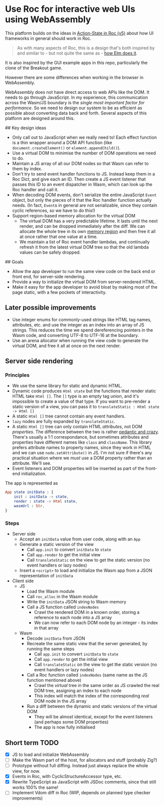 # Use Roc for interactive web UIs using WebAssembly

This platform builds on the ideas in [Action-State in Roc (v5)](https://docs.google.com/document/d/16qY4NGVOHu8mvInVD-ddTajZYSsFvFBvQON_hmyHGfo/edit) about how UI frameworks in general should work in Roc.

> As with many aspects of Roc, this is a design that's both inspired by and similar to - but not quite the same as - [how Elm does it](https://guide.elm-lang.org/architecture/).

It is also inspired by the GUI example apps in this repo, particularly the clone of the Breakout game.

However there are some differences when working in the browser in WebAssembly.

WebAssembly does not have direct access to web APIs like the DOM. It needs to go through JavaScript. In my experience, this communication across the Wasm/JS boundary is the _single most important factor for performance_. So we need to design our system to be as efficient as possible about converting data back and forth. Several aspects of this platform are designed around this.

## Key design ideas

- Only call out to JavaScript when we really need to! Each effect function is a thin wrapper around a DOM API function (like `document.createElement()` or `element.appendChild()`).
- Use a virtual DOM to minimise the number of DOM operations we need to do.
- Maintain a JS array of all our DOM nodes so that Wasm can refer to them by index.
- Don't try to send event handler functions to JS. Instead keep them in a Roc Dict, and give each an ID. Then create a JS event listener that passes this ID to an event dispatcher in Wasm, which can look up the Roc handler and call it.
- When decoding DOM events, don't serialize the entire JavaScript `Event` object, but only the pieces of it that the Roc handler function actually needs. (In fact, `Event`s in general are not serializable, since they contain cyclic references, so we have to do this!)
- Support region-based memory allocation for the virtual DOM
  - The virtual DOM has a very predictable lifetime. It lasts until the next render, and can be dropped immediately after the diff. We can allocate the whole tree in its own [memory region](https://en.wikipedia.org/wiki/Region-based_memory_management) and then free it all at once rather that one value at a time.
  - We maintain a list of Roc event handler lambdas, and continually refresh it from the latest virtual DOM tree so that the old lambda values can be safely dropped.

## Goals

- Allow the app developer to run the same view code on the back end or front end, for server-side rendering.
- Provide a way to initialize the virtual DOM from server-rendered HTML.
- Make it easy for the app developer to avoid bloat by making most of the page static, with a few pockets of interactivity.

## Later possible improvements

- Use integer enums for commonly-used strings like HTML tag names, attributes, etc. and use the integer as an index into an array of JS strings. This reduces the time we spend dereferencing pointers in the Wasm code, and converting UTF-8 to UTF-16 at the boundary.
- Use an arena allocator when running the view code to generate the virtual DOM, and free it all at once on the next render.

## Server side rendering

### Principles
- We use the same library for static and dynamic HTML.
- Dynamic code produces `Html state` but the functions that render static HTML take `Html []`. The `[]` type is an empty tag union, and it's impossible to create a value of that type. If you want to pre-render a static version of a view, you can pass it to `translateStatic : Html state -> Html []`
- A static `Html []` tree cannot contain any event handlers.
- `lazy` nodes are fully expanded by `translateStatic`.
- A static `Html []` tree can only contain HTML _attributes_, not DOM _properties_. The difference between the two is rather [pedantic and crazy](https://github.com/elm/html/blob/master/properties-vs-attributes.md). There's usually a 1:1 correspondance, but sometimes attributes and properties have different names like `class` and `className`. This library prefers attribute names to property names, since they work in HTML and we can use `node.setAttribute()` in JS. I'm not sure if there's any practical situation where we _must_ use a DOM property rather than an attribute. We'll see.
- Event listeners and DOM properties will be inserted as part of the front-end initialization.

The app is represented as
```elm
App state initData : {
    init : initData -> state,
    render : state -> Html state,
    wasmUrl : Str,
}
```

### Steps
- Server side
  - Accept an `initData` value from user code, along with an `App`
  - Generate a static version of the view
    - Call `app.init` to convert `initData` to `state`
    - Call `app.render` to get the initial view
    - Call `translateStatic` on the view to get the static version (no event handlers or lazy nodes)
  - Insert a `<script>` to load and initialize the Wasm app from a JSON representation of `initData`
- Client side
  - JS
    - Load the Wasm module
    - Call `roc_alloc` in the Wasm module
    - Write the `initData` JSON string to Wasm memory
    - Call a JS function called `indexNodes`
        - Crawl the rendered DOM in a known order, storing a reference to each node into a JS array
        - We can now refer to each DOM node by an integer - its index in that array
  - Wasm
    - Decode `initData` from JSON
    - Recreate the same static view that the server generated, by running the same steps
      - Call `app.init` to convert `initData` to `state`
      - Call `app.render` to get the initial view
      - Call `translateStatic` on the view to get the static version (no event handlers or lazy nodes)
    - Call a Roc function called `indexNodes` (same name as the JS function mentioned above)
      - Crawl the _virtual_ tree in the same order as JS crawled the real DOM tree, assigning an index to each node
      - This index will match the index of the corresponding _real_ DOM node in the JS array
    - Run a diff between the dynamic and static versions of the virtual DOM
      - They will be almost identical, except for the event listeners (and perhaps some DOM properties)
      - The app is now fully initialised

## Short term TODO

- [x] JS to load and initialize WebAssembly
- [ ] Make the Wasm part of the host, for allocators and stuff (probably Zig?)
- [ ] Prototype without full diffing. Instead just always replace the whole view, for now.
- [x] Events in Roc, with CyclicStructureAccessor type, etc.
- [x] Rewrite TypeScript as JavaScript with JSDoc comments, since that still works 100% the same!
- [ ] Implement Vdom diff in Roc (WIP, depends on planned type checker improvements)
